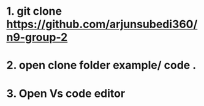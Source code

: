# 1. git clone https://github.com/arjunsubedi360/n9-group-2
# 2. open clone folder example/ code .
# 3. Open Vs code editor
